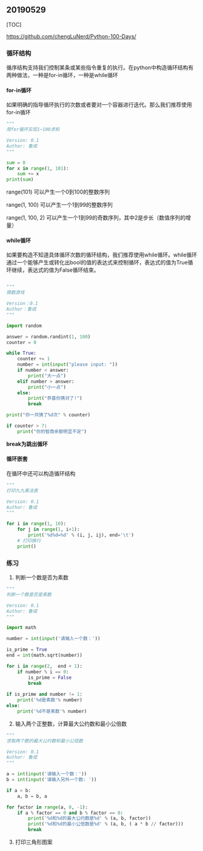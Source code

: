 ## 20190529

[TOC]

https://github.com/chengLuNerd/Python-100-Days/

### 循环结构

循序结构支持我们控制某条或某些指令重复的执行。在python中构造循环结构有两种做法，一种是for-in循环，一种是while循环



#### for-in循环

如果明确的指导循环执行的次数或者要对一个容器进行迭代。那么我们推荐使用for-in循环

```python
"""
用for循环实现1~100求和

Version: 0.1
Author: 鲁成
"""

sum = 0 
for x in range(1, 101):
    sum += x
print(sum)
```

range(101) 可以产生一个0到100的整数序列

range(1, 100) 可以产生一个1到99的整数序列

range(1, 100, 2) 可以产生一个1到99的奇数序列，其中2是步长（数值序列的增量）



#### while循环

如果要构造不知道具体循环次数的循环结构，我们推荐使用while循环。while循环通过一个能够产生或转化出bool的值的表达式来控制循环，表达式的值为True循环继续，表达式的值为False循环结束。

```python

"""
猜数游戏

Version：0.1
Author：鲁成
"""

import random

answer = random.randint(1, 100)
counter = 0

while True:
    counter += 1
    number = int(input("please input: "))
    if number < answer:
        print("大一点")
    elif number > answer:
        print("小一点")
    else:
        print("恭喜你猜对了!")
        break

print("你一共猜了%d次" % counter)

if counter > 7:
    print("你的智商余额明显不足")
```

**break为跳出循环**



#### 循环嵌套

在循环中还可以构造循环结构

```python
"""
打印九九乘法表

Version: 0.1
Author: 鲁成
"""

for i in range(1, 10):
    for j in range(1, i+1):
        print('%d%d=%d' % (i, j, ij), end='\t')
    # 打印换行
    print()

```



### 练习

1. 判断一个数是否为素数

```python
"""
判断一个数是否是素数

Version: 0.1
Author: 鲁成
"""

import math

number = int(input('请输入一个数：'))

is_prime = True
end = int(math.sqrt(number))

for i in range(2,  end + 1):
    if number % i == 0:
        is_prime = False
        break
        
if is_prime and number != 1:
    print('%d是素数'% number)
else:
    print('%d不是素数'% number)
```

2. 输入两个正整数，计算最大公约数和最小公倍数

```python
"""
求取两个数的最大公约数和最小公倍数

Version: 0.1
Author: 鲁成
"""

a = int(input('请输入一个数：'))
b = int(input('请输入另外一个数: '))

if a > b:
    a, b = b, a

for factor in range(a, 0, -1):
    if a % factor == 0 and b % factor == 0:
        print('%d和%d的最大公约数是%d' % (a, b, factor))
        print('%d和%d的最小公倍数是%d' % (a, b, ( a * b // factor)))
        break
```

3. 打印三角形图案



